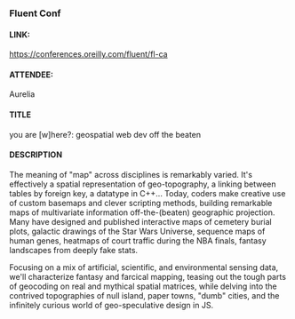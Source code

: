 
### Fluent Conf

#### LINK:
https://conferences.oreilly.com/fluent/fl-ca

#### ATTENDEE:
Aurelia

#### TITLE
you are [w]here?: geospatial web dev off the beaten <map>

#### DESCRIPTION
The meaning of "map" across disciplines is remarkably varied. It's effectively a spatial representation of geo-topography, a linking between tables by foreign key, a datatype in C++... Today, coders make creative use of custom basemaps and clever scripting methods, building remarkable maps of multivariate information off-the-(beaten) geographic projection. Many have designed and published interactive maps of cemetery burial plots, galactic drawings of the Star Wars Universe, sequence maps of human genes, heatmaps of court traffic during the NBA finals, fantasy landscapes from deeply fake stats.

Focusing on a mix of artificial, scientific, and environmental sensing data, we'll characterize fantasy and farcical mapping, teasing out the tough parts of geocoding on real and mythical spatial matrices, while delving into the contrived topographies of null island, paper towns, "dumb" cities, and the infinitely curious world of geo-speculative design in JS.